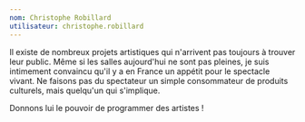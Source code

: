 ```yaml
---
nom: Christophe Robillard
utilisateur: christophe.robillard
---
```

<p>
  Il existe de nombreux projets artistiques qui n'arrivent pas toujours à trouver leur public. Même si les salles aujourd'hui ne sont pas pleines, je suis intimement convaincu qu'il y a en France un appétit pour le spectacle vivant. Ne faisons pas du spectateur un simple consommateur de produits culturels, mais quelqu'un qui s'implique.
</p>
<p>
  Donnons lui le pouvoir de programmer des artistes !
</p>
